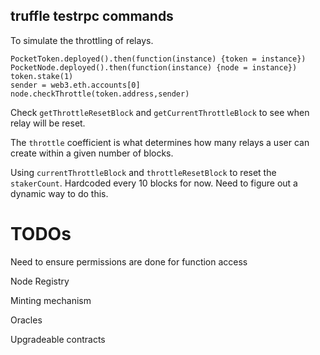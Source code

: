 ## truffle testrpc commands

To simulate the throttling of relays.
```
PocketToken.deployed().then(function(instance) {token = instance})
PocketNode.deployed().then(function(instance) {node = instance})
token.stake(1)
sender = web3.eth.accounts[0]
node.checkThrottle(token.address,sender)
```

Check `getThrottleResetBlock` and `getCurrentThrottleBlock` to see when relay will be reset.

The `throttle` coefficient is what determines how many relays a user can create within a given number of blocks.

Using `currentThrottleBlock` and `throttleResetBlock` to reset the `stakerCount`. Hardcoded every 10 blocks for now. Need to figure out a dynamic way to do this.


# TODOs

Need to ensure permissions are done for function access

Node Registry

Minting mechanism

Oracles

Upgradeable contracts
